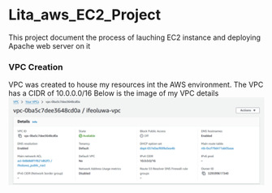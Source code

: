 # Lita_aws_EC2_Project
This project document the process of lauching EC2 instance and deploying Apache web server on it
### VPC Creation
VPC was created to house my resources int the AWS environment. The VPC has a CIDR of 10.0.0.0/16
Below is the image of my VPC details
![vpc detail](/Vpc.png)
 
